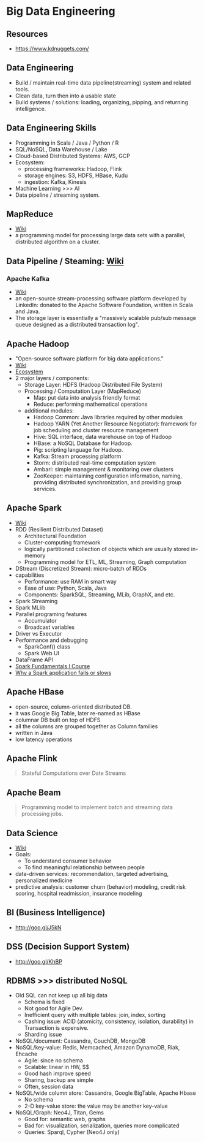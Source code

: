 # Big Data Engineering

## Resources

- <https://www.kdnuggets.com/>

## Data Engineering

- Build / maintain real-time data pipeline(streaming) system and related tools.
- Clean data, turn then into a usable state
- Build systems / solutions: loading, organizing, pipping, and returning intelligence.

## Data Engineering Skills

- Programming in Scala / Java / Python / R
- SQL/NoSQL, Data Warehouse / Lake
- Cloud-based Distributed Systems: AWS, GCP
- Ecosystem:
  - processing frameworks: Hadoop, Flink
  - storage engines: S3, HDFS, HBase, Kudu
  - ingestion: Kafka, Kinesis
- Machine Learning >>> AI 
- Data pipeline / streaming system.

## MapReduce

- [Wiki](http://goo.gl/Dmj3)
- a programming model for processing large data sets with a parallel, distributed algorithm on a cluster.


## Data Pipeline / Steaming: [Wiki](https://bre.is/3TPrtvoeX)

### Apache Kafka

- [Wiki](https://en.wikipedia.org/wiki/Apache_Kafka)
- an open-source stream-processing software platform developed by LinkedIn: donated to the Apache Software Foundation, written in Scala and Java.
- The storage layer is essentially a "massively scalable pub/sub message queue designed as a distributed transaction log".

## Apache Hadoop


- "Open-source software platform for big data applications."
- [Wiki](https://goo.gl/nHjfe0)
- [Ecosystem](https://hadoopecosystemtable.github.io/)
- 2 major layers / components:
  - Storage Layer: HDFS (Hadoop Distributed File System)
  - Processing / Computation Layer (MapReduce)
    - Map: put data into analysis friendly format
    - Reduce: performing mathematical operations
  - additional modules:
    - Hadoop Common: Java libraries required by other modules
    - Hadoop YARN (Yet Another Resource Negotiator): framework for job scheduling and cluster resource management
    - Hive: SQL interface, data warehouse on top of Hadoop
    - HBase: a NoSQL Database for Hadoop.
    - Pig: scripting language for Hadoop.
    - Kafka: Stream processing platform
    - Storm: distributed real-time computation system
    - Ambari: simple management & monitoring over clusters
    - ZooKeeper: maintaining configuration information, naming, providing distributed synchronization, and providing group services.

## Apache Spark

- [Wiki](https://goo.gl/ve5tD1)
- RDD (Resilient Distributed Dataset)
  - Architectural Foundation
  - Cluster-computing framework
  - logically partitioned collection of objects which are usually stored in-memory
  - Programming model for ETL, ML, Streaming, Graph computation
- DStream (Discretized Stream): micro-batch of RDDs
- capabilities
  - Performance: use RAM in smart way
  - Ease of use: Python, Scala, Java
  - Components: SparkSQL, Streaming, MLib, GraphX, and etc.
- Spark Streaming
- Spark MLlib
- Parallel programing features
  - Accumulator
  - Broadcast variables
- Driver vs Executor
- Performance and debugging
  - SparkConf() class
  - Spark Web UI
- DataFrame API
- [Spark Fundamentals I Course](https://goo.gl/4StVDv)
- [Why a Spark application fails or slows](https://bre.is/myC7R0MAe)


## Apache HBase
- open-source, column-oriented distributed DB.
- it was Google Big Table, later re-named as HBase
- columnar DB built on top of HDFS
- all the columns are grouped together as Column families
- written in Java
- low latency operations


## Apache Flink

> Stateful Computations over Date Streams

## Apache Beam

> Programming model to implement batch and streaming data processing jobs.

## Data Science

- [Wiki](http://goo.gl/vlFhY)
- Goals:
  - To understand consumer behavior
  - To find meaningful relationship between people
- data-driven services: recommendation, targeted advertising, personalized medicine
- predictive analysis: customer churn (behavior) modeling, credit risk scoring, hospital readmission, insurance modeling

## BI (Business Intelligence)

- <http://goo.gl/J5kN>

## DSS (Decision Support System)

- <http://goo.gl/KhBP>

## RDBMS >>> distributed NoSQL

- Old SQL can not keep up all big data
  - Schema is fixed
  - Not good for Agile Dev.
  - Inefficient query with multiple tables: join, index, sorting
  - Cashing issue: ACID (atomicity, consistency, isolation, durability) in Transaction is expensive.
  - Sharding issue
- NoSQL/document: Cassandra, CouchDB, MongoDB
- NoSQL/key-value: Redis, Memcached, Amazon DynamoDB, Riak, Ehcache
  - Agile: since no schema
  - Scalable: linear in HW, $$
  - Good hash improve speed
  - Sharing, backup are simple
  - Often, session data
- NoSQL/wide column store: Cassandra, Google BigTable, Apache Hbase
  - No schema
  - 2-D key-value store: the value may be another key-value
- NoSQL/Graph: Neo4J, Titan, Gems
  - Good for: semantic web, graphs
  - Bad for: visualization, serialization, queries more complicated
  - Queries: Sparql, Cypher (Neo4J only)
